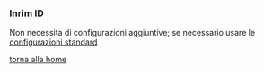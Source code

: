 ### Inrim ID
Non necessita di configurazioni aggiuntive; se necessario usare le [configurazioni standard](../../base.md#Neicomponentisonogestiteleseguentiproprietà)


[torna alla home](../../index.md)
